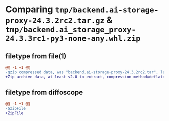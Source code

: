# Comparing `tmp/backend.ai-storage-proxy-24.3.2rc2.tar.gz` & `tmp/backend.ai_storage_proxy-24.3.3rc1-py3-none-any.whl.zip`

## filetype from file(1)

```diff
@@ -1 +1 @@
-gzip compressed data, was "backend.ai-storage-proxy-24.3.2rc2.tar", last modified: Wed Apr 17 05:19:32 2024, max compression
+Zip archive data, at least v2.0 to extract, compression method=deflate
```

## filetype from diffoscope

```diff
@@ -1 +1 @@
-GzipFile
+ZipFile
```

